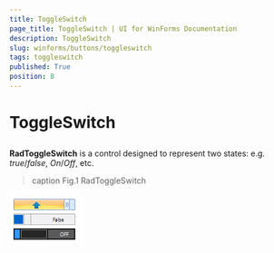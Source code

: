 ```yaml
---
title: ToggleSwitch
page_title: ToggleSwitch | UI for WinForms Documentation
description: ToggleSwitch
slug: winforms/buttons/toggleswitch
tags: toggleswitch
published: True
position: 8
---
```


# ToggleSwitch



## 

__RadToggleSwitch__ is a control designed to represent two states: e.g. *true*/*false*, *On*/*Off*, etc.
>caption Fig.1 RadToggleSwitch

![buttons-toggleswitch-overview 001](images/buttons-toggleswitch-overview001.gif)
